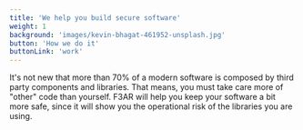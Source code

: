 ```yaml
---
title: 'We help you build secure software'
weight: 1
background: 'images/kevin-bhagat-461952-unsplash.jpg'
button: 'How we do it'
buttonLink: 'work'
---
```


It's not new that more than 70% of a modern software is composed by third party components and libraries. That means, you must take care more of "other" code than yourself. F3AR will help you keep your software a bit more safe, since it will show you the operational risk of the libraries you are using.
